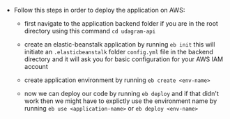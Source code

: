 - Follow this steps in order to deploy the application on AWS:

  - first navigate to the application backend folder if you are in the root directory using this command `cd udagram-api`
  
  - create an elastic-beanstalk application by running `eb init` this will initiate an `.elasticbeanstalk` folder `config.yml` file in the backend directory and it will ask you for basic configuration for your AWS IAM account
  
  - create application environment by running `eb create <env-name>`
  
  - now we can deploy our code by running `eb deploy` and if that didn't work then we might have to explictly use the environment name by running `eb use <application-name>` or `eb deploy <env-name>`
